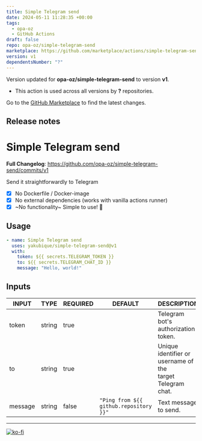 ```yaml
---
title: Simple Telegram send
date: 2024-05-11 11:28:35 +00:00
tags:
  - opa-oz
  - GitHub Actions
draft: false
repo: opa-oz/simple-telegram-send
marketplace: https://github.com/marketplace/actions/simple-telegram-send
version: v1
dependentsNumber: "?"
---
```



Version updated for **opa-oz/simple-telegram-send** to version **v1**.
- This action is used across all versions by **?** repositories.

Go to the [GitHub Marketplace](https://github.com/marketplace/actions/simple-telegram-send) to find the latest changes.

## Release notes

# Simple Telegram send

**Full Changelog**: https://github.com/opa-oz/simple-telegram-send/commits/v1

Send it straightforwardly to Telegram
- [x] No Dockerfile / Docker-image
- [x] No external dependencies (works with vanilla actions runner)
- [x] ~No functionality~ Simple to use! 🥳

## Usage
```yaml
- name: Simple Telegram send
  uses: yakubique/simple-telegram-send@v1
  with:
    token: ${{ secrets.TELEGRAM_TOKEN }}
    to: ${{ secrets.TELEGRAM_CHAT_ID }}
    message: "Hello, world!"

```

## Inputs

<!-- AUTO-DOC-INPUT:START - Do not remove or modify this section -->

|  INPUT  |  TYPE  | REQUIRED |                DEFAULT                 |                           DESCRIPTION                           |
|---------|--------|----------|----------------------------------------|-----------------------------------------------------------------|
|  token  | string |   true   |                                        |               Telegram bot's authorization token.               |
|   to    | string |   true   |                                        | Unique identifier or username of the <br>target Telegram chat.  |
| message | string |  false   | `"Ping from ${{ github.repository }}"` |                      Text message to send.                      |

<!-- AUTO-DOC-INPUT:END -->


----

[![ko-fi](https://ko-fi.com/img/githubbutton_sm.svg)](https://ko-fi.com/S6S1UZ9P7)

